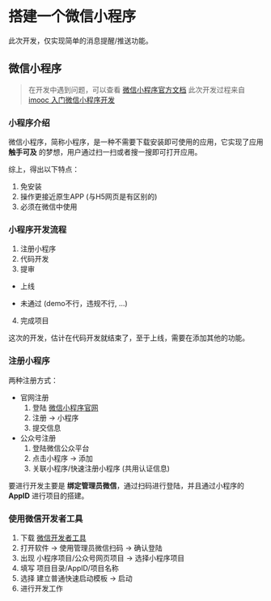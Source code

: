 # 搭建一个微信小程序 #
此次开发，仅实现简单的消息提醒/推送功能。

## 微信小程序 ##
> 在开发中遇到问题，可以查看 [微信小程序官方文档](https://developers.weixin.qq.com/miniprogram/dev/index.html)
> 此次开发过程来自 [imooc 入门微信小程序开发](https://www.imooc.com/learn/974)

### 小程序介绍 ###
微信小程序，简称小程序，是一种不需要下载安装即可使用的应用，它实现了应用 **触手可及** 的梦想，用户通过扫一扫或者搜一搜即可打开应用。

综上，得出以下特点：
1. 免安装
2. 操作更接近原生APP (与H5网页是有区别的)
3. 必须在微信中使用

### 小程序开发流程 ###
1. 注册小程序
2. 代码开发
3. 提审
  + 上线
  - 未通过 (demo不行，违规不行, ...)
4. 完成项目

这次的开发，估计在代码开发就结束了，至于上线，需要在添加其他的功能。

### 注册小程序 ###
两种注册方式：
+ 官网注册
  1. 登陆 [微信小程序官网](https://mp.weixin.qq.com/)
  2. 注册 -> 小程序
  3. 提交信息
+ 公众号注册
  1. 登陆微信公众平台
  2. 点击小程序 -> 添加
  3. 关联小程序/快速注册小程序 (共用认证信息)

要进行开发主要是 **绑定管理员微信**，通过扫码进行登陆，并且通过小程序的 **AppID** 进行项目的搭建。

### 使用微信开发者工具 ###
1. 下载 [微信开发者工具](https://developers.weixin.qq.com/miniprogram/dev/devtools/download.html)
2. 打开软件 -> 使用管理员微信扫码 -> 确认登陆
3. 出现 小程序项目/公众号网页项目 -> 选择小程序项目
4. 填写 项目目录/AppID/项目名称
5. 选择 建立普通快速启动模板 -> 启动
6. 进行开发工作

